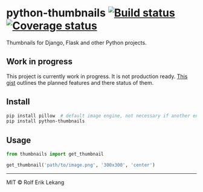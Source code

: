 # python-thumbnails  [![Build status](https://ci.frigg.io/badges/relekang/python-thumbnails/)](https://ci.frigg.io/relekang/python-thumbnails/last/) [![Coverage status](https://ci.frigg.io/badges/coverage/relekang/python-thumbnails/)](https://ci.frigg.io/relekang/python-thumbnails/last/)

Thumbnails for Django, Flask and other Python projects.

## Work in progress
This project is currently work in progress. It is not production ready.
[This gist](https://gist.github.com/relekang/1544815ce1370a0be2b4) outlines the planned features
and there status of them.

## Install
```bash
pip install pillow  # default image engine, not necessary if another engine is used
pip install python-thumbnails
```

## Usage

```python
from thumbnails import get_thumbnail

get_thumbnail('path/to/image.png', '300x300', 'center')
```

----------------------

MIT © Rolf Erik Lekang
